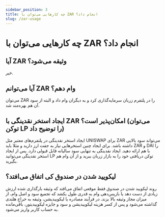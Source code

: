 ```yaml
---
sidebar_position: 3
title: چه کارهایی می‌توان با ZAR انجام داد؟ 
slug: /zar-usage
---
```


# چه کارهایی می‌توان با ZAR انجام داد؟

## آیا ZAR وثیقه می‌شود؟

خیر.

## آیا می‌توانم ZAR وام دهم؟

می‌توان ZAR را در پلتفرم زربان سرمایه‌گذاری کرد و به دیگران وام داد و البته از سود آن هم بهره‌مند شد.

## ایجاد استخر نقدینگی با ZAR امکان‌پذیر است؟ (می‌توان توکن LP را توضیح داد)

ایجاد استخر نقدینگی در پلتفرم‌های معتبر مثل UNISWAP برای ZAR می‌تواند سود بالایی داشته باشد. برای ایجاد چنین استخرهایی نیاز به جفت ارز دارید و مثلا باید ZAR و DAI را با هم ارائه دهید. ایجاد نقدینگی به تنهایی سود سالیانه‌ قابل قبولی دارد. پس از ایجاد استخر نقدینگی می‌توانید LP توکن دریافتی خود را به بازار زربان ببرید و از آن وام هم بگیرید.

## لیکویید شدن در صندوق کی اتفاق می‌افتد؟

روند لیکویید شدن در صندوق فقط موقعی اتفاق می‌افتد که وثیقه‌ بارگذاری شده ارزش زیادی از دست دهد یا بازپس‌دهی وام به قدری طول بکشد که تجمیع سود و اصل وام، از میزان مجاز وثیقه بالا بزند. در فرآیند مصادره یا لیکوییدیشن، وثیقه به حراجِ هلندی گذاشته می‌شود و پس از کسر هزینه‌ لیکوییدیشن و سود و جایزه‌ لیکوییدیتور، باقی‌مانده به حساب کاربر واریز می‌شود.